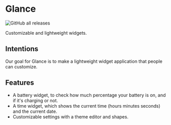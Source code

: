 # Glance
![GitHub all releases](https://img.shields.io/github/downloads/LiteTools/Glance/total?style=flat-square)

Customizable and lightweight widgets. 

## Intentions
Our goal for Glance is to make a lightweight widget application that people can customize.


## Features
- A battery widget, to check how much percentage your battery is on, and if it's charging or not.
- A time widget, which shows the current time (hours minutes seconds) and the current date.
- Customizable settings with a theme editor and shapes.

